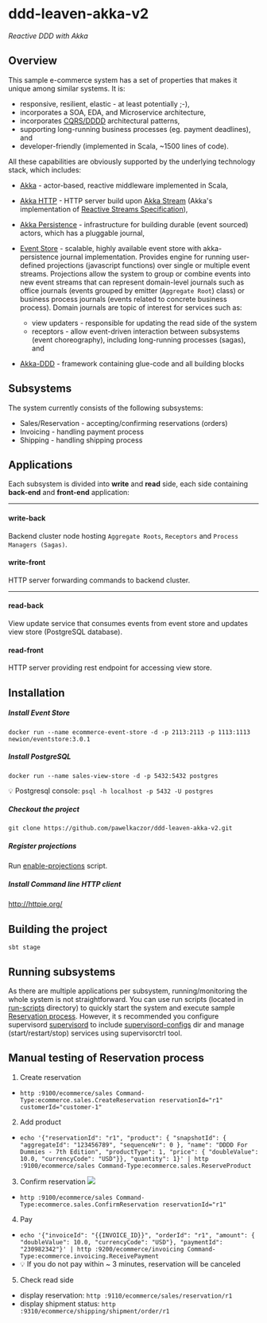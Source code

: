 ddd-leaven-akka-v2
==================
*Reactive DDD with Akka*

Overview
--------------------

This sample e-commerce system has a set of properties that makes it unique among similar systems. It is:

* responsive, resilient, elastic - at least potentially ;-),
* incorporates a SOA, EDA, and Microservice architecture,
* incorporates [CQRS/DDDD](http://abdullin.com/post/dddd-cqrs-and-other-enterprise-development-buzz-words) architectural patterns,
* supporting long-running business processes (eg. payment deadlines), and
* developer-friendly (implemented in Scala, ~1500 lines of code).

All these capabilities are obviously supported by the underlying technology stack, which includes:

* [Akka](akka.io) - actor-based, reactive middleware implemented in Scala,

* [Akka HTTP](http://typesafe.com/blog/akka-http-preview) - HTTP server build upon [Akka Stream]() (Akka's implementation of [Reactive Streams Specification](http://www.reactive-streams.org/)),

* [Akka Persistence](http://doc.akka.io/docs/akka/current/scala/persistence.html) - infrastructure for building durable (event sourced) actors, which has a pluggable journal,

* [Event Store](http://geteventstore.com) - scalable, highly available event store with akka-persistence journal implementation. Provides engine for running user-defined projections (javascript functions) over single or multiple  event streams. Projections allow the system to group or combine events into new event streams that can represent domain-level journals such as office journals (events grouped by emitter (`Aggregate Root`) class) or business process journals (events related to concrete business process). Domain journals are topic of interest for services such as:
  * view updaters - responsible for updating the read side of the system 
  * receptors - allow event-driven interaction between subsystems (event choreography), including long-running processes (sagas), and

* [Akka-DDD](http://github.com/pawelkaczor/akka-ddd) - framework containing glue-code and all building blocks

Subsystems
--------------------

The system currently consists of the following subsystems:

* Sales/Reservation - accepting/confirming reservations (orders)
* Invoicing - handling payment process
* Shipping - handling shipping process

Applications
--------------------

Each subsystem is divided into **write** and **read** side, each side containing **back-end** and **front-end** application: 

***
#### write-back
Backend cluster node hosting `Aggregate Roots`, `Receptors` and `Process Managers (Sagas)`.

#### write-front
HTTP server forwarding commands to backend cluster. 

***
#### read-back
View update service that consumes events from event store and updates view store (PostgreSQL database).

#### read-front
HTTP server providing rest endpoint for accessing view store. 

Installation
------------------------

##### Install Event Store

~~~
docker run --name ecommerce-event-store -d -p 2113:2113 -p 1113:1113 newion/eventstore:3.0.1
~~~

##### Install PostgreSQL
~~~
docker run --name sales-view-store -d -p 5432:5432 postgres
~~~

:bulb: Postgresql console: `psql -h localhost -p 5432 -U postgres`


##### Checkout the project
~~~
git clone https://github.com/pawelkaczor/ddd-leaven-akka-v2.git
~~~

##### Register projections
Run [enable-projections](enable-projections) script.

##### Install Command line HTTP client

http://httpie.org/

Building the project
------------------------------

~~~
sbt stage
~~~

Running subsystems
------------------------------

As there are multiple applications per subsystem, running/monitoring the whole system is not straightforward.
You can use run scripts (located in [run-scripts](run-scripts) directory)
to quickly start the system and execute sample [Reservation process](#manual-testing). However, it s recommended you configure supervisord [supervisord](http://supervisord.org/)
to include [supervisord-configs](supervisord-configs) dir and
manage (start/restart/stop) services using supervisorctrl tool.

<a name="manual-testing"></a>Manual testing of Reservation process
----------------------------

1. Create reservation
  * `http :9100/ecommerce/sales Command-Type:ecommerce.sales.CreateReservation reservationId="r1" customerId="customer-1"`


2. Add product
  * `echo '{"reservationId": "r1", "product": { "snapshotId": { "aggregateId": "123456789", "sequenceNr": 0 }, "name": "DDDD For Dummies - 7th Edition", "productType": 1, "price": { "doubleValue": 10.0, "currencyCode": "USD"}}, "quantity": 1}' | http :9100/ecommerce/sales Command-Type:ecommerce.sales.ReserveProduct`

3. Confirm reservation
  ![](https://raw.githubusercontent.com/pawelkaczor/ddd-leaven-akka-v2/master/project/diagrams/OrderingSystem.png)
  * `http :9100/ecommerce/sales Command-Type:ecommerce.sales.ConfirmReservation reservationId="r1"`

4. Pay
  * `echo '{"invoiceId": "{{INVOICE_ID}}", "orderId": "r1", "amount": { "doubleValue": 10.0, "currencyCode": "USD"}, "paymentId": "230982342"}' | http :9200/ecommerce/invoicing Command-Type:ecommerce.invoicing.ReceivePayment`
  * :bulb: If you do not pay within ~ 3 minutes, reservation will be canceled

5. Check read side
  * display reservation: `http :9110/ecommerce/sales/reservation/r1`
  * display shipment status: `http :9310/ecommerce/shipping/shipment/order/r1`
